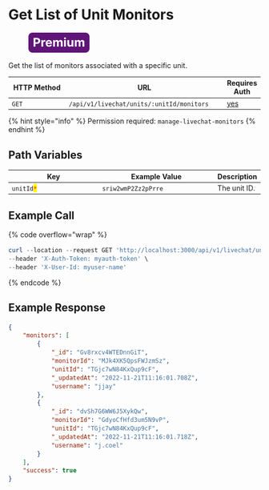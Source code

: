 # Get List of Unit Monitors

<figure><img src="../../../../../../../.gitbook/assets/Premium.svg" alt=""><figcaption></figcaption></figure>

Get the list of monitors associated with a specific unit.

<table><thead><tr><th width="163">HTTP Method</th><th width="332">URL</th><th>Requires Auth</th></tr></thead><tbody><tr><td><code>GET</code></td><td><code>/api/v1/livechat/units/:unitId/monitors</code></td><td><a href="../../../authentication-endpoints/">yes</a></td></tr></tbody></table>

{% hint style="info" %}
Permission required: `manage-livechat-monitors`
{% endhint %}

## Path Variables

<table><thead><tr><th width="211.33333333333331">Key</th><th width="253">Example Value</th><th>Description</th></tr></thead><tbody><tr><td><code>unitId</code><mark style="color:red;"><code>*</code></mark></td><td><code>sriw2wmP2Zz2pPrre</code></td><td>The unit ID.</td></tr></tbody></table>

## Example Call

{% code overflow="wrap" %}
```powershell
curl --location --request GET 'http://localhost:3000/api/v1/livechat/units/TGjc7wN84KxQup9cF/monitors' \
--header 'X-Auth-Token: myauth-token' \
--header 'X-User-Id: myuser-name'
```
{% endcode %}

## Example Response

```json
{
    "monitors": [
        {
            "_id": "Gv8rxcv4WTEDnnGiT",
            "monitorId": "MJk4XK5QpsFWJzmSz",
            "unitId": "TGjc7wN84KxQup9cF",
            "_updatedAt": "2022-11-21T11:16:01.708Z",
            "username": "jjay"
        },
        {
            "_id": "dvSh7G6WW6J5XykQw",
            "monitorId": "GdyoCfHfd3um5N9vP",
            "unitId": "TGjc7wN84KxQup9cF",
            "_updatedAt": "2022-11-21T11:16:01.718Z",
            "username": "j.coel"
        }
    ],
    "success": true
}
```
